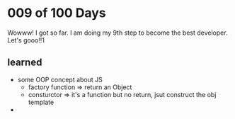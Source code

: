 # 009 of 100 Days

Wowww! I got so far. I am doing my 9th step to become the best developer. Let's gooo!!1

## learned
- some OOP concept about JS
  + factory function => return an Object
  + consturctor => it's a function but no return, jsut construct the obj template
- 
